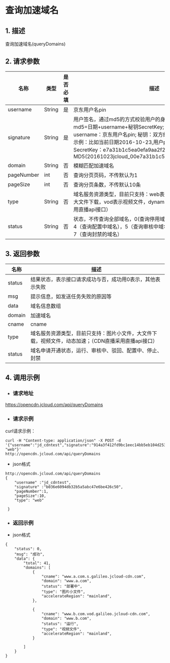 # **查询加速域名**

## **1. 描述**

查询加速域名(queryDomains)

## **2. 请求参数**

| **名称**   | **类型** | **是否必填** | **描述**                                                     |
| ---------- | -------- | ------------ | ------------------------------------------------------------ |
| username   | String   | 是           | 京东用户名pin                                                |
| signature  | String   | 是           |用户签名，通过md5的方式校验用户的身份信息，保障信息安全。</br>md5=日期+username+秘钥SecretKey; 日期：格式为 yyyymmdd; username：京东用户名pin; 秘钥：双方约定; </br>示例：比如当前日期2016-10-23,用户pin:jcloud_00,用户秘钥SecretKey：e7a31b1c5ea0efa9aa2f29c6559f7d61,那签名为MD5(20161023jcloud_00e7a31b1c5ea0efa9aa2f29c6559f7d61) |
| domain     | String   | 否           | 模糊匹配加速域名                                             |
| pageNumber | int      | 否           | 查询分页页码，不传默认为1                                    |
| pageSize   | int      | 否           | 查询分页条数，不传默认10条                                   |
| type       | String   | 否           | 域名服务资源类型，目前只支持：web表示图片小文件，download表示大文件下载，vod表示视频文件，dynamic表示动态加速；（CDN直播采用直播api接口） |
| status     | String   | 否           | 状态，不传查询全部域名，0(查询停用域名)，1（查询运行状态域名），4（查询配置中域名），5（查询审核中域名），6（查询审核驳回域名），7（查询封禁的域名） |

## **3. 返回参数**

| **名称** | **描述**                                                     |
| -------- | ------------------------------------------------------------ |
| status   | 结果状态，表示接口请求成功与否，成功用0表示，其他表示失败    |
| msg      | 提示信息，如发送任务失败的原因等                             |
| data     | 域名信息数组                                                 |
| domain   | 加速域名                                                     |
| cname    | cname                                                        |
| type     | 域名服务资源类型，目前只支持：图片小文件，大文件下载，视频文件，动态加速；（CDN直播采用直播api接口） |
| status   | 域名申请开通状态，运行、审核中、驳回、配置中、停止、封禁   |

## **4. 调用示例**

- ### **请求地址**

https://opencdn.jcloud.com/api/queryDomains

- ### **请求示例**

curl请求示例： 

```
curl -H "Content-type: application/json" -X POST -d '{"username":"jd_cdntest","signature":"914a3f412fd9bc1eec14bb5eb104d253","pageNumber":1,"pageSize":10,"type": "web"}'
http://opencdn.jcloud.com/api/queryDomains
```

* json格式

```
http://opencdn.jcloud.com/api/queryDomains
{
    "username" :"jd_cdntest",
    "signature" :"b036e6094db32b5a5abc47e6be426c50",
    "pageNumber":1,
    "pageSize":10,
    "type": "web"
   
 }

```

- ### **返回示例**

* json格式

```
{
    "status": 0,
    "msg": "成功",
    "data": {
        "total": 41,
        "domains": [
            {
                "cname": "www.a.com.s.galileo.jcloud-cdn.com",
                "domain": "www.a.com",
                "status": "部署中",
                "type": "图片小文件",
                "accelerateRegion": "mainland",
            },
           
            {
                "cname": "www.b.com.vod.galileo.jcloud-cdn.com",
                "domain": "www.b.com",
                "status": "运行",
                "type": "视频文件",
                "accelerateRegion": "mainland",
            }
            
        ]
    }
}

```

 
